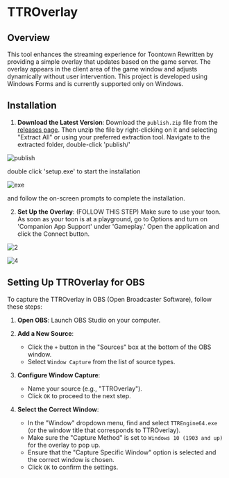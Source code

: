 # TTROverlay

## Overview

This tool enhances the streaming experience for Toontown Rewritten by providing a simple overlay that updates based on the game server. The overlay appears in the client area of the game window and adjusts dynamically without user intervention. This project is developed using Windows Forms and is currently supported only on Windows.
## Installation

1. **Download the Latest Version**: Download the `publish.zip` file from the [releases page](https://github.com/safepre/TTR-Overlay/releases/tag/v1.0.0). Then unzip the file by right-clicking on it and selecting "Extract All" or using your preferred extraction tool. Navigate to the extracted folder, double-click 'publish/'

![publish](https://github.com/user-attachments/assets/7ea5cdf6-d3c5-4f7b-891c-cc1a78b487bf)
   
double click 'setup.exe' to start the installation

![exe](https://github.com/user-attachments/assets/bbf2a68a-107c-4d84-9189-c93acf0e36ab)

and follow the on-screen prompts to complete the installation.

2. **Set Up the Overlay**: (FOLLOW THIS STEP) Make sure to use your toon. As soon as your toon is at a playground, go to Options and turn on 'Companion App Support' under 'Gameplay.' Open the application and click the Connect button.

![2](https://github.com/user-attachments/assets/832a95de-3184-4421-89dc-0cf5441aeca4) <!-- Replace # with the URL of your screenshot -->

![4](https://github.com/user-attachments/assets/f8fcd68a-0f4f-464f-b9bf-3dc6a419d32b)


## Setting Up TTROverlay for OBS

To capture the TTROverlay in OBS (Open Broadcaster Software), follow these steps:

1. **Open OBS**: Launch OBS Studio on your computer.

2. **Add a New Source**:
   - Click the `+` button in the "Sources" box at the bottom of the OBS window.
   - Select `Window Capture` from the list of source types.

3. **Configure Window Capture**:
   - Name your source (e.g., "TTROverlay").
   - Click `OK` to proceed to the next step.

4. **Select the Correct Window**:
   - In the "Window" dropdown menu, find and select `TTREngine64.exe` (or the window title that corresponds to TTROverlay).
   - Make sure the "Capture Method" is set to `Windows 10 (1903 and up)` for the overlay to pop up.
   - Ensure that the "Capture Specific Window" option is selected and the correct window is chosen.
   - Click `OK` to confirm the settings.

